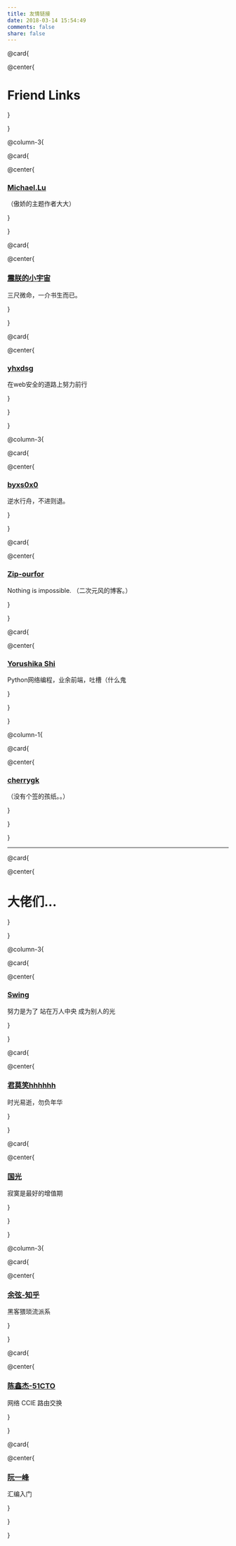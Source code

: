 ```yaml
---
title: 友情链接
date: 2018-03-14 15:54:49
comments: false
share: false
---
```

@card{

@center{

# Friend Links

}

}

<!-- 第一行 -->
@column-3{

@card{

@center{

### [Michael.Lu](http://blog.lujingtao.com/)
（傲娇的主题作者大大）

}

}

@card{

@center{

### [震朕的小宇宙](https://www.zhzh.xyz/)
三尺微命，一介书生而已。

}

}

@card{

@center{

### [yhxdsg](http://yhxdsg.cn/)
在web安全的道路上努力前行

}

}

}

<!-- 第二行 -->
@column-3{

@card{

@center{

### [byxs0x0](http://104.194.83.65)
逆水行舟，不进则退。

}

}

@card{

@center{

### [Zip-ourfor](https://blog.ourfor.top/)
Nothing is impossible.
（二次元风的博客。）

}

}

@card{

@center{

### [Yorushika Shi](https://sh.yorushika.live/)
Python网络编程，业余前端，吐槽（什么鬼

}

}

}

<!-- 第三行 -->
@column-1{

@card{

@center{

### [cherrygk](https://cherrygk.github.io/)
（没有个签的孩纸。。）

}

}

}


***
@card{

@center{

# 大佬们...

}

}

<!-- 第一行 -->
@column-3{

@card{

@center{

### [Swing](http://bestwing.me/)
努力是为了 站在万人中央 成为别人的光

}

}

@card{

@center{

### [君莫笑hhhhhh](https://www.cnblogs.com/junmoxiao)
时光易逝，勿负年华

}

}

@card{

@center{

### [国光](http://www.sqlsec.com/)
寂寞是最好的增值期

}

}

}

<!-- 第二行 -->
@column-3{

@card{

@center{

### [余弦-知乎](https://www.zhihu.com/people/evilcos/activities)
黑客猥琐流派系

}

}

@card{

@center{

### [陈鑫杰-51CTO](http://blog.51cto.com/chenxinjie)
网络 CCIE 路由交换

}

}

@card{

@center{

### [阮一峰](http://www.ruanyifeng.com/blog/archives.html)
汇编入门

}

}

}
